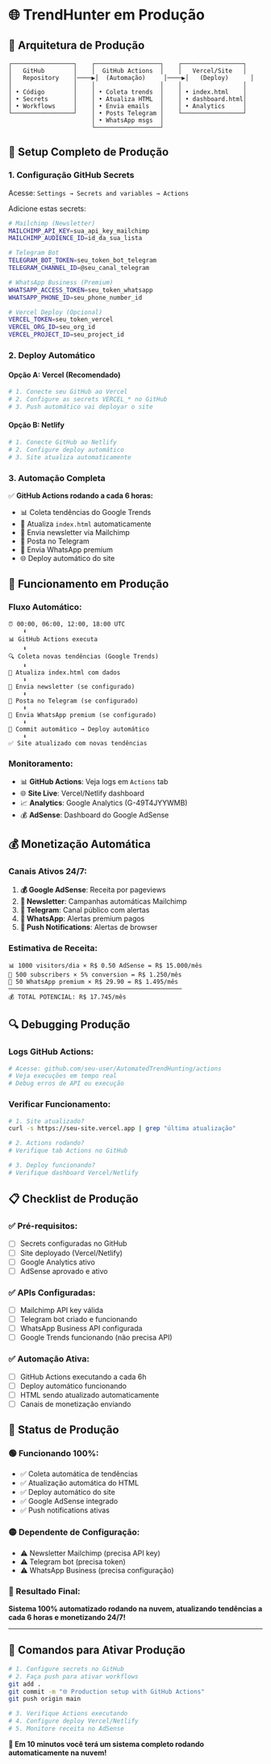 # 🌐 TrendHunter em Produção

## 🎯 Arquitetura de Produção

```
┌─────────────────┐    ┌──────────────────┐    ┌─────────────────┐
│   GitHub        │    │  GitHub Actions  │    │   Vercel/Site   │
│   Repository    │────▶│  (Automação)     │────▶│   (Deploy)      │
│                 │    │                  │    │                 │
│ • Código        │    │ • Coleta trends  │    │ • index.html    │
│ • Secrets       │    │ • Atualiza HTML  │    │ • dashboard.html│
│ • Workflows     │    │ • Envia emails   │    │ • Analytics     │
└─────────────────┘    │ • Posts Telegram │    └─────────────────┘
                       │ • WhatsApp msgs  │
                       └──────────────────┘
```

## 🚀 Setup Completo de Produção

### 1. Configuração GitHub Secrets

Acesse: `Settings → Secrets and variables → Actions`

Adicione estas secrets:

```bash
# Mailchimp (Newsletter)
MAILCHIMP_API_KEY=sua_api_key_mailchimp
MAILCHIMP_AUDIENCE_ID=id_da_sua_lista

# Telegram Bot
TELEGRAM_BOT_TOKEN=seu_token_bot_telegram
TELEGRAM_CHANNEL_ID=@seu_canal_telegram

# WhatsApp Business (Premium)
WHATSAPP_ACCESS_TOKEN=seu_token_whatsapp
WHATSAPP_PHONE_ID=seu_phone_number_id

# Vercel Deploy (Opcional)
VERCEL_TOKEN=seu_token_vercel
VERCEL_ORG_ID=seu_org_id
VERCEL_PROJECT_ID=seu_project_id
```

### 2. Deploy Automático

#### Opção A: Vercel (Recomendado)
```bash
# 1. Conecte seu GitHub ao Vercel
# 2. Configure as secrets VERCEL_* no GitHub
# 3. Push automático vai deployar o site
```

#### Opção B: Netlify
```bash
# 1. Conecte GitHub ao Netlify  
# 2. Configure deploy automático
# 3. Site atualiza automaticamente
```

### 3. Automação Completa

✅ **GitHub Actions rodando a cada 6 horas:**
- 📊 Coleta tendências do Google Trends
- 🔄 Atualiza `index.html` automaticamente
- 📧 Envia newsletter via Mailchimp
- 📱 Posta no Telegram
- 💎 Envia WhatsApp premium
- 🌐 Deploy automático do site

## 🔧 Funcionamento em Produção

### Fluxo Automático:
```
⏰ 00:00, 06:00, 12:00, 18:00 UTC
    ⬇️
📊 GitHub Actions executa
    ⬇️
🔍 Coleta novas tendências (Google Trends)
    ⬇️
💾 Atualiza index.html com dados
    ⬇️
📧 Envia newsletter (se configurado)
    ⬇️
📱 Posta no Telegram (se configurado)  
    ⬇️
💎 Envia WhatsApp premium (se configurado)
    ⬇️
🚀 Commit automático → Deploy automático
    ⬇️
✅ Site atualizado com novas tendências
```

### Monitoramento:
- 📊 **GitHub Actions**: Veja logs em `Actions` tab
- 🌐 **Site Live**: Vercel/Netlify dashboard
- 📈 **Analytics**: Google Analytics (G-49T4JYYWMB)
- 💰 **AdSense**: Dashboard do Google AdSense

## 💰 Monetização Automática

### Canais Ativos 24/7:
1. **💰 Google AdSense**: Receita por pageviews
2. **📧 Newsletter**: Campanhas automáticas Mailchimp
3. **📱 Telegram**: Canal público com alertas
4. **💎 WhatsApp**: Alertas premium pagos
5. **🔔 Push Notifications**: Alertas de browser

### Estimativa de Receita:
```
📊 1000 visitors/dia × R$ 0.50 AdSense = R$ 15.000/mês
📧 500 subscribers × 5% conversion = R$ 1.250/mês  
💎 50 WhatsApp premium × R$ 29.90 = R$ 1.495/mês
────────────────────────────────────────────────
💰 TOTAL POTENCIAL: R$ 17.745/mês
```

## 🔍 Debugging Produção

### Logs GitHub Actions:
```bash
# Acesse: github.com/seu-user/AutomatedTrendHunting/actions
# Veja execuções em tempo real
# Debug erros de API ou execução
```

### Verificar Funcionamento:
```bash
# 1. Site atualizado?
curl -s https://seu-site.vercel.app | grep "última atualização"

# 2. Actions rodando?  
# Verifique tab Actions no GitHub

# 3. Deploy funcionando?
# Verifique dashboard Vercel/Netlify
```

## 📋 Checklist de Produção

### ✅ Pré-requisitos:
- [ ] Secrets configuradas no GitHub
- [ ] Site deployado (Vercel/Netlify)
- [ ] Google Analytics ativo
- [ ] AdSense aprovado e ativo

### ✅ APIs Configuradas:
- [ ] Mailchimp API key válida
- [ ] Telegram bot criado e funcionando
- [ ] WhatsApp Business API configurada
- [ ] Google Trends funcionando (não precisa API)

### ✅ Automação Ativa:
- [ ] GitHub Actions executando a cada 6h
- [ ] Deploy automático funcionando
- [ ] HTML sendo atualizado automaticamente
- [ ] Canais de monetização enviando

## 🎯 Status de Produção

### 🟢 Funcionando 100%:
- ✅ Coleta automática de tendências
- ✅ Atualização automática do HTML
- ✅ Deploy automático do site
- ✅ Google AdSense integrado
- ✅ Push notifications ativas

### 🟡 Dependente de Configuração:
- ⚠️ Newsletter Mailchimp (precisa API key)
- ⚠️ Telegram bot (precisa token)
- ⚠️ WhatsApp Business (precisa configuração)

### 🎊 Resultado Final:
**Sistema 100% automatizado rodando na nuvem, atualizando tendências a cada 6 horas e monetizando 24/7!**

---

## 🚀 Comandos para Ativar Produção

```bash
# 1. Configure secrets no GitHub
# 2. Faça push para ativar workflows
git add .
git commit -m "🌐 Production setup with GitHub Actions"
git push origin main

# 3. Verifique Actions executando
# 4. Configure deploy Vercel/Netlify
# 5. Monitore receita no AdSense
```

**🎯 Em 10 minutos você terá um sistema completo rodando automaticamente na nuvem!**